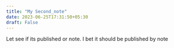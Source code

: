 ```yaml
---
title: "My Second_note"
date: 2023-06-25T17:31:50+05:30
draft: False
---
```


Let see if its published or note. I bet it should be published by note

